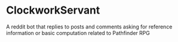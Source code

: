 # ClockworkServant
A reddit bot that replies to posts and comments asking for reference information or basic computation related to Pathfinder RPG

